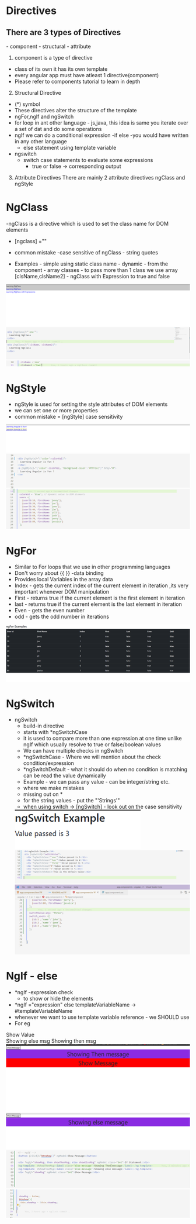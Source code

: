 # Directives
 <h2> There are 3 types of Directives </h2>
 - component 
 - structural
 - attribute

 1. component is a type of directive
  - class of its own
  it has its own template
  - every angular app must have atleast 1 directive(component)
  - Please refer to components tutorial to learn in depth

 2. Structural Directive
 - (*) symbol 
 - These directives alter the structure of the template
 - ngFor,ngIf and ngSwitch
 - for loop in ant other language - js,java, this idea is same
   you iterate over a set of dat and do some operations
 - ngIf we can do a conditional expression
    -if else -you would have written in any other language
    - else statement using template variable 
 - ngswitch
    - switch case statements to evaluate some expressions
        - true or false -> corresponding output       
 
 3. Attribute Directives
    There are mainly 2 attribute directives
    ngClass and ngStyle
    



# NgClass
-ngClass is a directive which is used to set the class name for DOM elements
- [ngclass] =""
- common mistake -case sensitive of ngClass
                 - string quotes

- Examples 
        - simple using static class name
        - dynamic - from the component
        - array classes - to pass more than 1 class we use array [clsName,clsName2]
        - ngClass with Expression to true and false
<img src = "src/assets/images/ngClass.png">
<img src = "src/assets/images/ngClass-1.png">
<img src = "src/assets/images/ngClass-2.png">

        
# NgStyle
- ngStyle is used for setting the style attributes of DOM elements
- we can set one or more properties
- common mistake = [ngStyle] case sensitivity
<img src = "src/assets/images/ngStyle-0.png">
<img src = "src/assets/images/ngStyle-1.png">
<img src = "src/assets/images/ngStyle-2.png">




# NgFor
- Similar to For loops that we use in other programming languages
- Don't worry about {{ }} -data binding 
- Provides local Variables in the array data
- Index - gets the current index of the current element in iteration ,its very important whenever DOM manipulation
- First - returns true if the current element is the first element in iteration
- last  - returns true if the current element is the last element in iteration
- Even  - gets the even number
- odd   - gets the odd number in iterations
<img src = "src/assets/images/ngFor.png">
<br>

# NgSwitch
- ngSwitch
    - build-in directive
    - starts with *ngSwitchCase
    - it is used to compare more than one expression at one time unlike ngIf which usually resolve to true or false/boolean values
    - We can have multiple checks in ngSwitch
    - *ngSwitchCase - Where we will mention about the check condition/expression
    - *ngSwitchDefault - what it should do when no condition is matching 
     can be read the value dynamically
    - Example - we can pass any value - can be integer/string etc.
    - where we make mistakes
    - missing out on *
    - for the string values - put the "'Strings'"
    - when using switch -> [ngSwitch] - look out on the case sensitivity
    <img src = "src/assets/images/ngSwitch-0.png">
    <br>
    <img src = "src/assets/images/ngSwitch-1.png">
    <br>
    <img src = "src/assets/images/ngSwitch-2.png">


# NgIf - else
- *ngIf -expression check
    - to show or hide the elements
- *ngIf ="expression" else templateVariableName -> #templateVariableName
- whenever we want to use template variable reference - we SHOULD use <ng-template>
- For eg
 <div *ngIf = "showValue; else showMessage">Show Value</div>
 <ng-template #showMessage> Showing else msg </ng-template>
 <ng-template #thenBlock>Showing then msg</ng-template>
    <img src = "src/assets/images/ngIf-0.png">
    <img src = "src/assets/images/ngIf-1.png">
    <img src = "src/assets/images/ngIf-2.png">
    <img src = "src/assets/images/ngIf-3.png">




